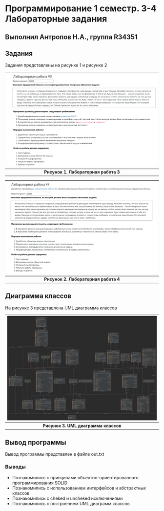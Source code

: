 # Программирование 1 семестр. 3-4 Лабораторные задания
Выполнил Антропов Н.А., группа R34351
---
## Задания

Задания представлены на рисунке 1 и рисунке 2

|  ![Условия задачи](./img/Lab3Task.png)  |
|:---------------------------------------:|
| <b>Рисунок 1. Лабораторная работа 3</b> |

|  ![Условия задачи](./img/Lab4Task.png)  |
|:---------------------------------------:|
| <b>Рисунок 2. Лабораторная работа 4</b> |

## Диаграмма классов

На рисунке 3 представлена UML диаграмма классов

| ![Входные и выходные данные](./img/uml.png) |
|:-------------------------------------------:|
|   <b>Рисунок 3. UML диаграмма классов</b>   |

## Вывод программы

Вывод программы представлен в файле out.txt

### Выводы

* Познакомились с принципами объектно-ориентированного программирования SOLID
* Познакомились с использованием интерфейсов и абстрактных классов
* Познакомились с cheked и uncheked исключениями
* Познакомились с построением UML диаграмм классов
